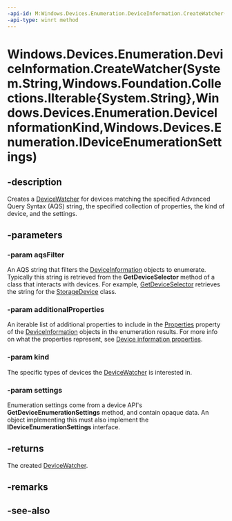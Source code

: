 ```yaml
---
-api-id: M:Windows.Devices.Enumeration.DeviceInformation.CreateWatcher(System.String,Windows.Foundation.Collections.IIterable{System.String},Windows.Devices.Enumeration.DeviceInformationKind,Windows.Devices.Enumeration.IDeviceEnumerationSettings)
-api-type: winrt method
---
```


# Windows.Devices.Enumeration.DeviceInformation.CreateWatcher(System.String,Windows.Foundation.Collections.IIterable{System.String},Windows.Devices.Enumeration.DeviceInformationKind,Windows.Devices.Enumeration.IDeviceEnumerationSettings)

<!--
public static Windows.Devices.Enumeration.DeviceWatcher CreateWatcher (string aqsFilter, System.Collections.Generic.IEnumerable<string> additionalProperties, Windows.Devices.Enumeration.DeviceInformationKind kind, Windows.Devices.Enumeration.IDeviceEnumerationSettings settings);
-->


## -description

Creates a [DeviceWatcher](devicewatcher.md) for devices matching the specified Advanced Query Syntax (AQS) string, the specified collection of properties, the kind of device, and the settings.

## -parameters

### -param aqsFilter

An AQS string that filters the [DeviceInformation](deviceinformation.md) objects to enumerate. Typically this string is retrieved from the **GetDeviceSelector** method of a class that interacts with devices. For example, [GetDeviceSelector](../windows.devices.portable/storagedevice_getdeviceselector_838466080.md) retrieves the string for the [StorageDevice](../windows.devices.portable/storagedevice.md) class.

### -param additionalProperties

An iterable list of additional properties to include in the [Properties](deviceinformation_properties.md) property of the [DeviceInformation](deviceinformation.md) objects in the enumeration results. For more info on what the properties represent, see [Device information properties](/windows/uwp/devices-sensors/device-information-properties).

### -param kind

The specific types of devices the [DeviceWatcher](devicewatcher.md) is interested in.

### -param settings

Enumeration settings come from a device API's **GetDeviceEnumerationSettings** method, and contain opaque data. An object implementing this must also implement the **IDeviceEnumerationSettings** interface.

## -returns

The created [DeviceWatcher](devicewatcher.md).

## -remarks

## -see-also
